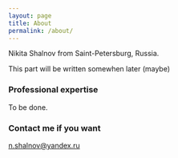 ```yaml
---
layout: page
title: About
permalink: /about/
---
```


Nikita Shalnov from Saint-Petersburg, Russia.

This part will be written somewhen later (maybe)

### Professional expertise

To be done.

### Contact me if you want

[n.shalnov@yandex.ru](mailto:n.shalnov@yandex.ru)
